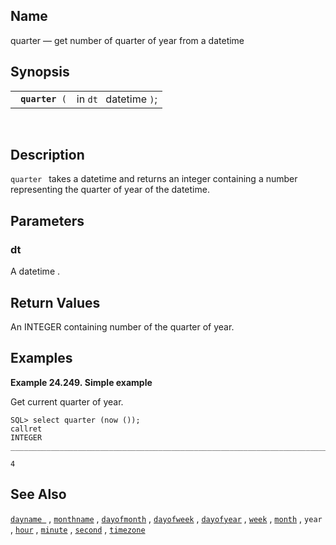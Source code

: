 <div>

<div>

</div>

<div>

## Name

quarter — get number of quarter of year from a datetime

</div>

<div>

## Synopsis

<div>

|                      |                        |
|----------------------|------------------------|
| ` `**`quarter`**` (` | in `dt ` datetime `)`; |

<div>

 

</div>

</div>

</div>

<div>

## Description

`quarter ` takes a <span class="type">datetime </span> and returns an
<span class="type">integer </span> containing a number representing the
quarter of year of the datetime.

</div>

<div>

## Parameters

<div>

### dt

A <span class="type">datetime </span> .

</div>

</div>

<div>

## Return Values

An <span class="type">INTEGER </span> containing number of the quarter
of year.

</div>

<div>

## Examples

<div>

**Example 24.249. Simple example**

<div>

Get current quarter of year.

``` screen
SQL> select quarter (now ());
callret
INTEGER
_______________________________________________________________________________

4
```

</div>

</div>

  

</div>

<div>

## See Also

<a href="fn_dayname.html" class="link" title="dayname"><code
class="function">dayname </code></a> ,
<a href="fn_monthname.html" class="link" title="monthname"><code
class="function">monthname</code></a> ,
<a href="fn_dayofmonth.html" class="link" title="dayofmonth"><code
class="function">dayofmonth</code></a> ,
<a href="fn_dayofweek.html" class="link" title="dayofweek"><code
class="function">dayofweek</code></a> ,
<a href="fn_dayofyear.html" class="link" title="dayofyear"><code
class="function">dayofyear</code></a> ,
<a href="fn_week.html" class="link" title="week"><code
class="function">week</code></a> ,
<a href="fn_month.html" class="link" title="month"><code
class="function">month</code></a> , `year` ,
<a href="fn_hour.html" class="link" title="hour"><code
class="function">hour</code></a> ,
<a href="fn_minute.html" class="link" title="minute"><code
class="function">minute</code></a> ,
<a href="fn_second.html" class="link" title="second"><code
class="function">second</code></a> ,
<a href="fn_timezone.html" class="link" title="timezone"><code
class="function">timezone</code></a>

</div>

</div>
